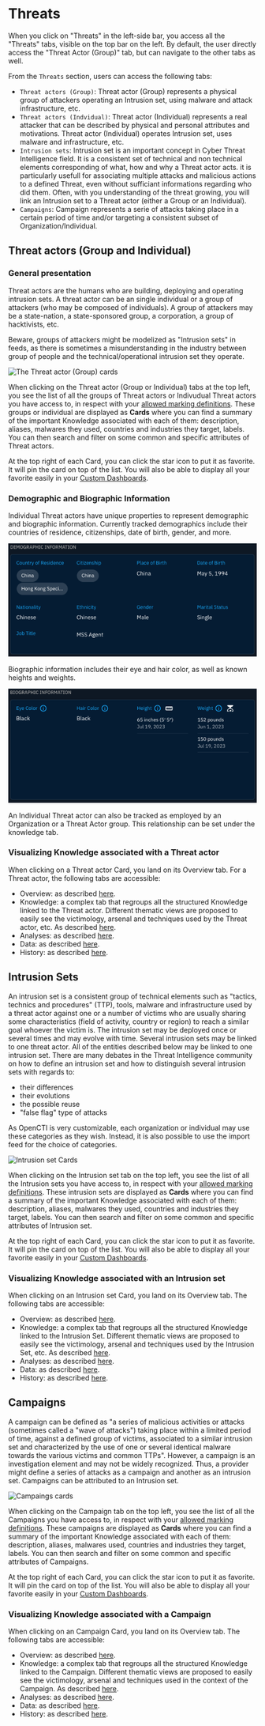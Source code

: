 # Threats 

When you click on "Threats" in the left-side bar, you access all the "Threats" tabs, visible on the top bar on the left. By default, the user directly access the "Threat Actor (Group)" tab, but can navigate to the other tabs as well.

From the `Threats` section, users can access the following tabs:

- `Threat actors (Group)`: Threat actor (Group) represents a physical group of attackers operating an Intrusion set, using malware and attack infrastructure, etc.
- `Threat actors (Indvidual)`: Threat actor (Individual) represents a real attacker that can be described by physical and personal attributes and motivations. Threat actor (Individual) operates Intrusion set, uses malware and infrastructure, etc.
- `Intrusion sets`: Intrusion set is an important concept in Cyber Threat Intelligence field. It is a consistent set of technical and non technical elements corresponding of what, how and why a Threat actor acts. it is particularly usefull for associating multiple attacks and malicious actions to a defined Threat, even without sufficiant informations regarding who did them. Often, with you understanding of the threat growing, you will link an Intrusion set to a Threat actor (either a Group or an Individual).
- `Campaigns`: Campaign represents a serie of attacks taking place in a certain period of time and/or targeting a consistent subset of Organization/Individual.

## Threat actors (Group and Individual)

### General presentation

Threat actors are the humans who are building, deploying and operating intrusion sets. A threat actor can be an single individual or a group of attackers (who may be composed of individuals). A group of attackers may be a state-nation, a state-sponsored group, a corporation, a group of hacktivists, etc. 

Beware, groups of attackers might be modelized as "Intrusion sets" in feeds, as there is sometimes a misunderstanding in the industry between group of people and the technical/operational intrusion set they operate.

![The Threat actor (Group) cards](assets/cards-threat-group.png)

When clicking on the Threat actor (Group or Individual) tabs at the top left, you see the list of all the groups of Threat actors or Indivudual Threat actors you have access to, in respect with your [allowed marking definitions](../administration/users.md). These groups or individual are displayed as **Cards** where you can find a summary of the important Knowledge associated with each of them: description, aliases, malwares they used, countries and industries they target, labels. You can then search and filter on some common and specific attributes of Threat actors.

At the top right of each Card, you can click the star icon to put it as favorite. It will pin the card on top of the list. You will also be able to display all your favorite easily in your [Custom Dashboards](dashboards.md).

### Demographic and Biographic Information

Individual Threat actors have unique properties to represent demographic and biographic information. Currently tracked demographics include their countries of residence, citizenships, date of birth, gender, and more.

![Threat Actor (Individual) Demographics](assets/threat-actor-individual-demographics.png)

Biographic information includes their eye and hair color, as well as known heights and weights.

![Threat Actor (Individual) Biographics](assets/threat-actor-individual-biographics.png)

An Individual Threat actor can also be tracked as employed by an Organization or a Threat Actor group. This relationship can be set under the knowledge tab.

### Visualizing Knowledge associated with a Threat actor

When clicking on a Threat actor Card, you land on its Overview tab. For a Threat actor, the following tabs are accessible:

- Overview: as described [here](overview.md#overview-section).
- Knowledge: a complex tab that regroups all the structured Knowledge linked to the Threat actor. Different thematic views are proposed to easily see the victimology, arsenal and techniques used by the Threat actor, etc. As described [here](overview.md#knowledge-section).
- Analyses: as described [here](overview.md#analyses-section).
- Data: as described [here](overview.md#data-section).
- History: as described [here](overview.md#history-section).

## Intrusion Sets

An intrusion set is a consistent group of technical elements such as "tactics, technics and procedures" (TTP), tools, malware and infrastructure used by a threat actor against one or a number of victims who are usually sharing some characteristics (field of activity, country or region) to reach a similar goal whoever the victim is. The intrusion set may be deployed once or several times and may evolve with time.
Several intrusion sets may be linked to one threat actor. All of the entities described below may be linked to one intrusion set. There are many debates in the Threat Intelligence community on how to define an intrusion set and how to distinguish several intrusion sets with regards to:

- their differences
- their evolutions
- the possible reuse
- "false flag" type of attacks

As OpenCTI is very customizable, each organization or individual may use these categories as they wish. Instead, it is also possible to use the import feed for the choice of categories.

![Intrusion set Cards](assets/instrusion-set-cards.png)

When clicking on the Intrusion set tab on the top left, you see the list of all the Intrusion sets you have access to, in respect with your [allowed marking definitions](../administration/users.md). These intrusion sets are displayed as **Cards** where you can find a summary of the important Knowledge associated with each of them: description, aliases, malwares they used, countries and industries they target, labels. You can then search and filter on some common and specific attributes of Intrusion set.

At the top right of each Card, you can click the star icon to put it as favorite. It will pin the card on top of the list. You will also be able to display all your favorite easily in your [Custom Dashboards](dashboards.md).

### Visualizing Knowledge associated with an Intrusion set

When clicking on an Intrusion set Card, you land on its Overview tab. The following tabs are accessible:

- Overview: as described [here](overview.md#overview-section).
- Knowledge: a complex tab that regroups all the structured Knowledge linked to the Intrusion Set. Different thematic views are proposed to easily see the victimology, arsenal and techniques used by the Intrusion Set, etc. As described [here](overview.md#knowledge-section).
- Analyses: as described [here](overview.md#analyses-section).
- Data: as described [here](overview.md#data-section).
- History: as described [here](overview.md#history-section).


## Campaigns

A campaign can be defined as "a series of malicious activities or attacks (sometimes called a "wave of attacks") taking place within a limited period of time, against a defined group of victims, associated to a similar intrusion set and characterized by the use of one or several identical malware towards the various victims and common TTPs".
However, a campaign is an investigation element and may not be widely recognized. Thus, a provider might define a series of attacks as a campaign and another as an intrusion set.
Campaigns can be attributed to an Intrusion set.

![Campaings cards](assets/campaigns-cards.png)

When clicking on the Campaign tab on the top left, you see the list of all the Campaigns you have access to, in respect with your [allowed marking definitions](../administration/users.md). These campaigns are displayed as **Cards** where you can find a summary of the important Knowledge associated with each of them: description, aliases, malwares used, countries and industries they target, labels. You can then search and filter on some common and specific attributes of Campaigns.

At the top right of each Card, you can click the star icon to put it as favorite. It will pin the card on top of the list. You will also be able to display all your favorite easily in your [Custom Dashboards](dashboards.md).

### Visualizing Knowledge associated with a Campaign

When clicking on an Campaign Card, you land on its Overview tab. The following tabs are accessible:

- Overview: as described [here](overview.md#overview-section).
- Knowledge: a complex tab that regroups all the structured Knowledge linked to the Campaign. Different thematic views are proposed to easily see the victimology, arsenal and techniques used in the context of the Campaign. As described [here](overview.md#knowledge-section).
- Analyses: as described [here](overview.md#analyses-section).
- Data: as described [here](overview.md#data-section).
- History: as described [here](overview.md#history-section).
